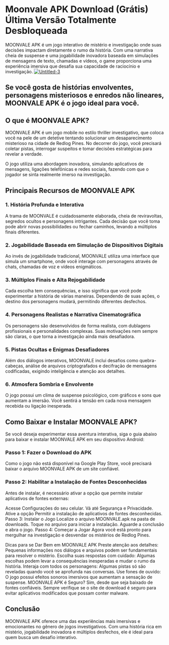 # Moonvale APK Download (Grátis) Última Versão Totalmente Desbloqueada
MOONVALE APK é um jogo interativo de mistério e investigação onde suas decisões impactam diretamente o rumo da história. Com uma narrativa cheia de suspense e uma jogabilidade inovadora baseada em simulações de mensagens de texto, chamadas e vídeos, o game proporciona uma experiência imersiva que desafia sua capacidade de raciocínio e investigação.
<a href="https://modilimitado.io/pt/moonvale-apk">![Untitled-3](https://github.com/user-attachments/assets/d737bcc4-7f10-4cbb-bcf4-70c2bf786313)</a>

## Se você gosta de histórias envolventes, personagens misteriosos e enredos não lineares, MOONVALE APK é o jogo ideal para você.

## O que é MOONVALE APK?
MOONVALE APK é um jogo mobile no estilo thriller investigativo, que coloca você na pele de um detetive tentando solucionar um desaparecimento misterioso na cidade de Redlog Pines. No decorrer do jogo, você precisará coletar pistas, interrogar suspeitos e tomar decisões estratégicas para revelar a verdade.

O jogo utiliza uma abordagem inovadora, simulando aplicativos de mensagens, ligações telefônicas e redes sociais, fazendo com que o jogador se sinta realmente imerso na investigação.

## Principais Recursos de MOONVALE APK
### 1. História Profunda e Interativa
A trama de MOONVALE é cuidadosamente elaborada, cheia de reviravoltas, segredos ocultos e personagens intrigantes. Cada decisão que você toma pode abrir novas possibilidades ou fechar caminhos, levando a múltiplos finais diferentes.

### 2. Jogabilidade Baseada em Simulação de Dispositivos Digitais
Ao invés de jogabilidade tradicional, MOONVALE utiliza uma interface que simula um smartphone, onde você interage com personagens através de chats, chamadas de voz e vídeos enigmáticos.

### 3. Múltiplos Finais e Alta Rejogabilidade
Cada escolha tem consequências, e isso significa que você pode experimentar a história de várias maneiras. Dependendo de suas ações, o destino dos personagens mudará, permitindo diferentes desfechos.

### 4. Personagens Realistas e Narrativa Cinematográfica
Os personagens são desenvolvidos de forma realista, com dublagens profissionais e personalidades complexas. Suas motivações nem sempre são claras, o que torna a investigação ainda mais desafiadora.

### 5. Pistas Ocultas e Enigmas Desafiadores
Além dos diálogos interativos, MOONVALE inclui desafios como quebra-cabeças, análise de arquivos criptografados e decifração de mensagens codificadas, exigindo inteligência e atenção aos detalhes.

### 6. Atmosfera Sombria e Envolvente
O jogo possui um clima de suspense psicológico, com gráficos e sons que aumentam a imersão. Você sentirá a tensão em cada nova mensagem recebida ou ligação inesperada.

## Como Baixar e Instalar MOONVALE APK?
Se você deseja experimentar essa aventura interativa, siga o guia abaixo para baixar e instalar MOONVALE APK em seu dispositivo Android:

### Passo 1: Fazer o Download do APK
Como o jogo não está disponível na Google Play Store, você precisará baixar o arquivo MOONVALE APK de um site confiável.

### Passo 2: Habilitar a Instalação de Fontes Desconhecidas
Antes de instalar, é necessário ativar a opção que permite instalar aplicativos de fontes externas:

Acesse Configurações do seu celular.
Vá até Segurança e Privacidade.
Ative a opção Permitir a instalação de aplicativos de fontes desconhecidas.
Passo 3: Instalar o Jogo
Localize o arquivo MOONVALE.apk na pasta de downloads.
Toque no arquivo para iniciar a instalação.
Aguarde a conclusão e abra o jogo.
Passo 4: Começar a Jogar
Agora você está pronto para mergulhar na investigação e desvendar os mistérios de Redlog Pines.

Dicas para se Dar Bem em MOONVALE APK
Preste atenção aos detalhes: Pequenas informações nos diálogos e arquivos podem ser fundamentais para resolver o mistério.
Escolha suas respostas com cuidado: Algumas escolhas podem levar a consequências inesperadas e mudar o rumo da história.
Interaja com todos os personagens: Algumas pistas só são reveladas quando você se aprofunda nas conversas.
Use fones de ouvido: O jogo possui efeitos sonoros imersivos que aumentam a sensação de suspense.
MOONVALE APK é Seguro?
Sim, desde que seja baixado de fontes confiáveis. Sempre verifique se o site de download é seguro para evitar aplicativos modificados que possam conter malware.

## Conclusão
MOONVALE APK oferece uma das experiências mais imersivas e emocionantes no gênero de jogos investigativos. Com uma história rica em mistério, jogabilidade inovadora e múltiplos desfechos, ele é ideal para quem busca um desafio interativo.
